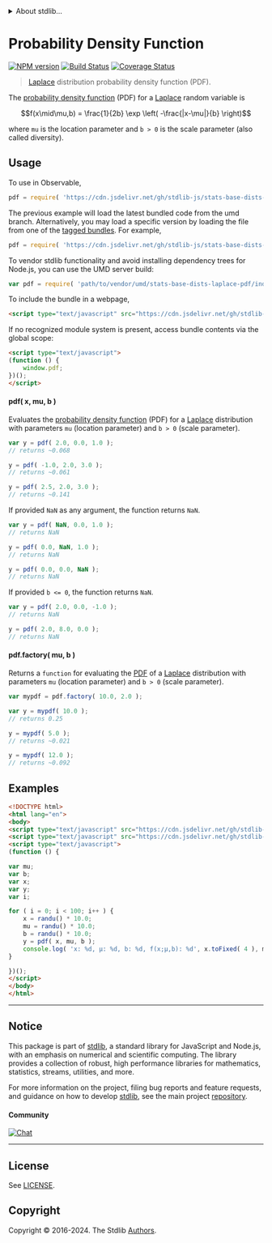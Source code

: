 <!--

@license Apache-2.0

Copyright (c) 2018 The Stdlib Authors.

Licensed under the Apache License, Version 2.0 (the "License");
you may not use this file except in compliance with the License.
You may obtain a copy of the License at

   http://www.apache.org/licenses/LICENSE-2.0

Unless required by applicable law or agreed to in writing, software
distributed under the License is distributed on an "AS IS" BASIS,
WITHOUT WARRANTIES OR CONDITIONS OF ANY KIND, either express or implied.
See the License for the specific language governing permissions and
limitations under the License.

-->


<details>
  <summary>
    About stdlib...
  </summary>
  <p>We believe in a future in which the web is a preferred environment for numerical computation. To help realize this future, we've built stdlib. stdlib is a standard library, with an emphasis on numerical and scientific computation, written in JavaScript (and C) for execution in browsers and in Node.js.</p>
  <p>The library is fully decomposable, being architected in such a way that you can swap out and mix and match APIs and functionality to cater to your exact preferences and use cases.</p>
  <p>When you use stdlib, you can be absolutely certain that you are using the most thorough, rigorous, well-written, studied, documented, tested, measured, and high-quality code out there.</p>
  <p>To join us in bringing numerical computing to the web, get started by checking us out on <a href="https://github.com/stdlib-js/stdlib">GitHub</a>, and please consider <a href="https://opencollective.com/stdlib">financially supporting stdlib</a>. We greatly appreciate your continued support!</p>
</details>

# Probability Density Function

[![NPM version][npm-image]][npm-url] [![Build Status][test-image]][test-url] [![Coverage Status][coverage-image]][coverage-url] <!-- [![dependencies][dependencies-image]][dependencies-url] -->

> [Laplace][laplace-distribution] distribution probability density function (PDF).

<section class="intro">

The [probability density function][pdf] (PDF) for a [Laplace][laplace-distribution] random variable is

<!-- <equation class="equation" label="eq:laplace_pdf" align="center" raw="f(x\mid\mu,b) = \frac{1}{2b} \exp \left( -\frac{|x-\mu|}{b} \right)" alt="Probability density function (PDF) for a Laplace distribution."> -->

```math
f(x\mid\mu,b) = \frac{1}{2b} \exp \left( -\frac{|x-\mu|}{b} \right)
```

<!-- <div class="equation" align="center" data-raw-text="f(x\mid\mu,b) = \frac{1}{2b} \exp \left( -\frac{|x-\mu|}{b} \right)" data-equation="eq:laplace_pdf">
    <img src="https://cdn.jsdelivr.net/gh/stdlib-js/stdlib@591cf9d5c3a0cd3c1ceec961e5c49d73a68374cb/lib/node_modules/@stdlib/stats/base/dists/laplace/pdf/docs/img/equation_laplace_pdf.svg" alt="Probability density function (PDF) for a Laplace distribution.">
    <br>
</div> -->

<!-- </equation> -->

where `mu` is the location parameter and `b > 0` is the scale parameter (also called diversity).

</section>

<!-- /.intro -->



<section class="usage">

## Usage

To use in Observable,

```javascript
pdf = require( 'https://cdn.jsdelivr.net/gh/stdlib-js/stats-base-dists-laplace-pdf@umd/browser.js' )
```
The previous example will load the latest bundled code from the umd branch. Alternatively, you may load a specific version by loading the file from one of the [tagged bundles](https://github.com/stdlib-js/stats-base-dists-laplace-pdf/tags). For example,

```javascript
pdf = require( 'https://cdn.jsdelivr.net/gh/stdlib-js/stats-base-dists-laplace-pdf@v0.2.1-umd/browser.js' )
```

To vendor stdlib functionality and avoid installing dependency trees for Node.js, you can use the UMD server build:

```javascript
var pdf = require( 'path/to/vendor/umd/stats-base-dists-laplace-pdf/index.js' )
```

To include the bundle in a webpage,

```html
<script type="text/javascript" src="https://cdn.jsdelivr.net/gh/stdlib-js/stats-base-dists-laplace-pdf@umd/browser.js"></script>
```

If no recognized module system is present, access bundle contents via the global scope:

```html
<script type="text/javascript">
(function () {
    window.pdf;
})();
</script>
```

#### pdf( x, mu, b )

Evaluates the [probability density function][pdf] (PDF) for a [Laplace][laplace-distribution] distribution with parameters `mu` (location parameter) and `b > 0` (scale parameter).

```javascript
var y = pdf( 2.0, 0.0, 1.0 );
// returns ~0.068

y = pdf( -1.0, 2.0, 3.0 );
// returns ~0.061

y = pdf( 2.5, 2.0, 3.0 );
// returns ~0.141
```

If provided `NaN` as any argument, the function returns `NaN`.

```javascript
var y = pdf( NaN, 0.0, 1.0 );
// returns NaN

y = pdf( 0.0, NaN, 1.0 );
// returns NaN

y = pdf( 0.0, 0.0, NaN );
// returns NaN
```

If provided `b <= 0`, the function returns `NaN`.

```javascript
var y = pdf( 2.0, 0.0, -1.0 );
// returns NaN

y = pdf( 2.0, 8.0, 0.0 );
// returns NaN
```

#### pdf.factory( mu, b )

Returns a `function` for evaluating the [PDF][pdf] of a [Laplace][laplace-distribution] distribution with parameters `mu` (location parameter) and `b > 0` (scale parameter).

```javascript
var mypdf = pdf.factory( 10.0, 2.0 );

var y = mypdf( 10.0 );
// returns 0.25

y = mypdf( 5.0 );
// returns ~0.021

y = mypdf( 12.0 );
// returns ~0.092
```

</section>

<!-- /.usage -->

<section class="examples">

## Examples

<!-- eslint no-undef: "error" -->

```html
<!DOCTYPE html>
<html lang="en">
<body>
<script type="text/javascript" src="https://cdn.jsdelivr.net/gh/stdlib-js/random-base-randu@umd/browser.js"></script>
<script type="text/javascript" src="https://cdn.jsdelivr.net/gh/stdlib-js/stats-base-dists-laplace-pdf@umd/browser.js"></script>
<script type="text/javascript">
(function () {

var mu;
var b;
var x;
var y;
var i;

for ( i = 0; i < 100; i++ ) {
    x = randu() * 10.0;
    mu = randu() * 10.0;
    b = randu() * 10.0;
    y = pdf( x, mu, b );
    console.log( 'x: %d, µ: %d, b: %d, f(x;µ,b): %d', x.toFixed( 4 ), mu.toFixed( 4 ), b.toFixed( 4 ), y.toFixed( 4 ) );
}

})();
</script>
</body>
</html>
```

</section>

<!-- /.examples -->

<!-- Section for related `stdlib` packages. Do not manually edit this section, as it is automatically populated. -->

<section class="related">

</section>

<!-- /.related -->

<!-- Section for all links. Make sure to keep an empty line after the `section` element and another before the `/section` close. -->


<section class="main-repo" >

* * *

## Notice

This package is part of [stdlib][stdlib], a standard library for JavaScript and Node.js, with an emphasis on numerical and scientific computing. The library provides a collection of robust, high performance libraries for mathematics, statistics, streams, utilities, and more.

For more information on the project, filing bug reports and feature requests, and guidance on how to develop [stdlib][stdlib], see the main project [repository][stdlib].

#### Community

[![Chat][chat-image]][chat-url]

---

## License

See [LICENSE][stdlib-license].


## Copyright

Copyright &copy; 2016-2024. The Stdlib [Authors][stdlib-authors].

</section>

<!-- /.stdlib -->

<!-- Section for all links. Make sure to keep an empty line after the `section` element and another before the `/section` close. -->

<section class="links">

[npm-image]: http://img.shields.io/npm/v/@stdlib/stats-base-dists-laplace-pdf.svg
[npm-url]: https://npmjs.org/package/@stdlib/stats-base-dists-laplace-pdf

[test-image]: https://github.com/stdlib-js/stats-base-dists-laplace-pdf/actions/workflows/test.yml/badge.svg?branch=v0.2.1
[test-url]: https://github.com/stdlib-js/stats-base-dists-laplace-pdf/actions/workflows/test.yml?query=branch:v0.2.1

[coverage-image]: https://img.shields.io/codecov/c/github/stdlib-js/stats-base-dists-laplace-pdf/main.svg
[coverage-url]: https://codecov.io/github/stdlib-js/stats-base-dists-laplace-pdf?branch=main

<!--

[dependencies-image]: https://img.shields.io/david/stdlib-js/stats-base-dists-laplace-pdf.svg
[dependencies-url]: https://david-dm.org/stdlib-js/stats-base-dists-laplace-pdf/main

-->

[chat-image]: https://img.shields.io/gitter/room/stdlib-js/stdlib.svg
[chat-url]: https://app.gitter.im/#/room/#stdlib-js_stdlib:gitter.im

[stdlib]: https://github.com/stdlib-js/stdlib

[stdlib-authors]: https://github.com/stdlib-js/stdlib/graphs/contributors

[umd]: https://github.com/umdjs/umd
[es-module]: https://developer.mozilla.org/en-US/docs/Web/JavaScript/Guide/Modules

[deno-url]: https://github.com/stdlib-js/stats-base-dists-laplace-pdf/tree/deno
[deno-readme]: https://github.com/stdlib-js/stats-base-dists-laplace-pdf/blob/deno/README.md
[umd-url]: https://github.com/stdlib-js/stats-base-dists-laplace-pdf/tree/umd
[umd-readme]: https://github.com/stdlib-js/stats-base-dists-laplace-pdf/blob/umd/README.md
[esm-url]: https://github.com/stdlib-js/stats-base-dists-laplace-pdf/tree/esm
[esm-readme]: https://github.com/stdlib-js/stats-base-dists-laplace-pdf/blob/esm/README.md
[branches-url]: https://github.com/stdlib-js/stats-base-dists-laplace-pdf/blob/main/branches.md

[stdlib-license]: https://raw.githubusercontent.com/stdlib-js/stats-base-dists-laplace-pdf/main/LICENSE

[laplace-distribution]: https://en.wikipedia.org/wiki/Laplace_distribution

[pdf]: https://en.wikipedia.org/wiki/Probability_density_function

</section>

<!-- /.links -->
